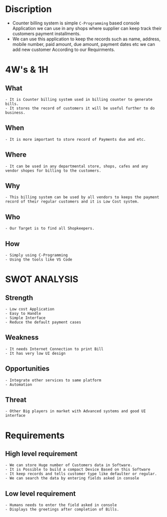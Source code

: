 # Discription
* Counter billing system is simple `C-Programming` based console Application we can use in any shops where supplier can keep track their customers payment installments.
* We can use this application to keep the records such as name, address, mobile number, paid amount, due amount, payment dates etc we can add new customer According to our Requirments.
# 4W's & 1H
## What 
    - It is Counter billing system used in billing counter to generate bills.
    - It stores the record of customers it will be useful further to do business.
## When
    - It is more important to store record of Payments due and etc.
## Where
    - It can be used in any departmental store, shops, cafes and any vendor shopes for billing to the customers.
## Why
    - This billing system can be used by all vendors to keeps the payment record of their regular customers and it is Low Cost system.
## Who
    - Our Target is to find all Shopkeepers.
## How
    - Simply using C-Programming
    - Using the tools like VS Code
# SWOT ANALYSIS
## Strength
    - Low cost Application
    - Easy to Handle
    - Simple Interface
    - Reduce the default payment cases
## Weakness
    - It needs Internet Connection to print Bill
    - It has very low UI design
## Opportunities
    - Integrate other services to same platform
    - Automation
## Threat
    - Other Big players in market with Advanced systems and good UI interface
# Requirements
## High level requirement
    - We can store Huge number of Customers data in Software.
    - It is Possible to build a compact Device Based on this Software
    - It keep records and tells customer type like defaulter or regular.
    - We can search the data by entering fields asked in console
## Low level requirement
    - Humans needs to enter the field asked in console
    - Displays the greetings after completion of Bills.









    
